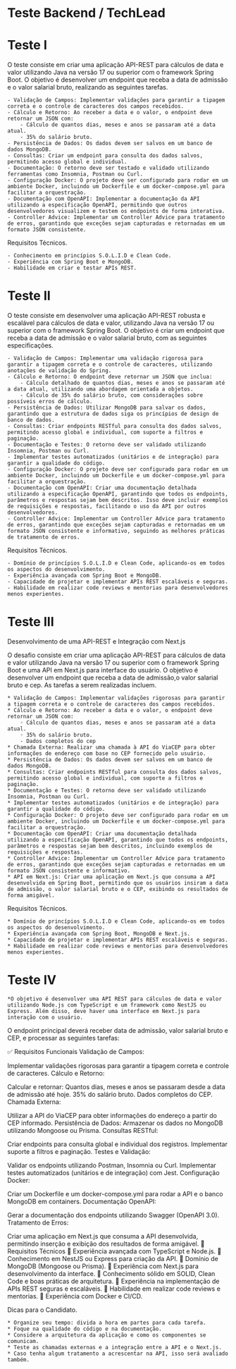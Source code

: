 # Teste Backend / TechLead


# Teste I

O teste consiste em criar uma aplicação API-REST para cálculos de data e valor utilizando Java na versão 17 ou superior com o framework Spring Boot. O objetivo é desenvolver um endpoint que receba a data de admissão e o valor salarial bruto, realizando as seguintes tarefas.

    - Validação de Campos: Implementar validações para garantir a tipagem correta e o controle de caracteres dos campos recebidos.
    - Cálculo e Retorno: Ao receber a data e o valor, o endpoint deve retornar um JSON com:
        - Cálculo de quantos dias, meses e anos se passaram até a data atual.
        - 35% do salário bruto.
    - Persistência de Dados: Os dados devem ser salvos em um banco de dados MongoDB.
    - Consultas: Criar um endpoint para consulta dos dados salvos, permitindo acesso global e individual.
    - Documentação: O retorno deve ser testado e validado utilizando ferramentas como Insomnia, Postman ou Curl.
    - Configuração Docker: O projeto deve ser configurado para rodar em um ambiente Docker, incluindo um Dockerfile e um docker-compose.yml para facilitar a orquestração.
    - Documentação com OpenAPI: Implementar a documentação da API utilizando a especificação OpenAPI, permitindo que outros desenvolvedores visualizem e testem os endpoints de forma interativa.
    - Controller Advice: Implementar um Controller Advice para tratamento de erros, garantindo que exceções sejam capturadas e retornadas em um formato JSON consistente.

Requisitos Técnicos.

    - Conhecimento em princípios S.O.L.I.D e Clean Code.
    - Experiência com Spring Boot e MongoDB.
    - Habilidade em criar e testar APIs REST.



# Teste II
   
O teste consiste em desenvolver uma aplicação API-REST robusta e escalável para cálculos de data e valor, utilizando Java na versão 17 ou superior com o framework Spring Boot. O objetivo é criar um endpoint que receba a data de admissão e o valor salarial bruto, com as seguintes especificações.

    - Validação de Campos: Implementar uma validação rigorosa para garantir a tipagem correta e o controle de caracteres, utilizando anotações de validação do Spring.
    - Cálculo e Retorno: O endpoint deve retornar um JSON que inclua:
        - Cálculo detalhado de quantos dias, meses e anos se passaram até a data atual, utilizando uma abordagem orientada a objetos.
        - Cálculo de 35% do salário bruto, com considerações sobre possíveis erros de cálculo.
    - Persistência de Dados: Utilizar MongoDB para salvar os dados, garantindo que a estrutura de dados siga os princípios de design de banco de dados.
    - Consultas: Criar endpoints RESTful para consulta dos dados salvos, permitindo acesso global e individual, com suporte a filtros e paginação.
    - Documentação e Testes: O retorno deve ser validado utilizando Insomnia, Postman ou Curl. 
    - Implementar testes automatizados (unitários e de integração) para garantir a qualidade do código.
    - Configuração Docker: O projeto deve ser configurado para rodar em um ambiente Docker, incluindo um Dockerfile e um docker-compose.yml para facilitar a orquestração.
    - Documentação com OpenAPI: Criar uma documentação detalhada utilizando a especificação OpenAPI, garantindo que todos os endpoints, parâmetros e respostas sejam bem descritos. Isso deve incluir exemplos de requisições e respostas, facilitando o uso da API por outros desenvolvedores.
    - Controller Advice: Implementar um Controller Advice para tratamento de erros, garantindo que exceções sejam capturadas e retornadas em um formato JSON consistente e informativo, seguindo as melhores práticas de tratamento de erros.

Requisitos Técnicos.

    - Domínio de princípios S.O.L.I.D e Clean Code, aplicando-os em todos os aspectos do desenvolvimento.
    - Experiência avançada com Spring Boot e MongoDB.
    - Capacidade de projetar e implementar APIs REST escaláveis e seguras.
    - Habilidade em realizar code reviews e mentorias para desenvolvedores menos experientes.

# Teste III

Desenvolvimento de uma API-REST e Integração com Next.js

O desafio consiste em criar uma aplicação API-REST para cálculos de data e valor utilizando Java na versão 17 ou superior com o framework Spring Boot e uma API em Next.js para interface do usuário. O objetivo é desenvolver um endpoint que receba a data de admissão,o valor salarial bruto e cep. As tarefas a serem realizadas incluem.

    * Validação de Campos: Implementar validações rigorosas para garantir a tipagem correta e o controle de caracteres dos campos recebidos.
    * Cálculo e Retorno: Ao receber a data e o valor, o endpoint deve retornar um JSON com:
        ◦ Cálculo de quantos dias, meses e anos se passaram até a data atual.
        ◦ 35% do salário bruto.
        - Dados completos do cep
    * Chamada Externa: Realizar uma chamada à API do ViaCEP para obter informações de endereço com base no CEP fornecido pelo usuário.
    * Persistência de Dados: Os dados devem ser salvos em um banco de dados MongoDB.
    * Consultas: Criar endpoints RESTful para consulta dos dados salvos, permitindo acesso global e individual, com suporte a filtros e paginação.
    * Documentação e Testes: O retorno deve ser validado utilizando Insomnia, Postman ou Curl. 
    * Implementar testes automatizados (unitários e de integração) para garantir a qualidade do código.
    * Configuração Docker: O projeto deve ser configurado para rodar em um ambiente Docker, incluindo um Dockerfile e um docker-compose.yml para facilitar a orquestração.
    * Documentação com OpenAPI: Criar uma documentação detalhada utilizando a especificação OpenAPI, garantindo que todos os endpoints, parâmetros e respostas sejam bem descritos, incluindo exemplos de requisições e respostas.
    * Controller Advice: Implementar um Controller Advice para tratamento de erros, garantindo que exceções sejam capturadas e retornadas em um formato JSON consistente e informativo.
    * API em Next.js: Criar uma aplicação em Next.js que consuma a API desenvolvida em Spring Boot, permitindo que os usuários insiram a data de admissão, o valor salarial bruto e o CEP, exibindo os resultados de forma amigável.

Requisitos Técnicos.

    * Domínio de princípios S.O.L.I.D e Clean Code, aplicando-os em todos os aspectos do desenvolvimento.
    * Experiência avançada com Spring Boot, MongoDB e Next.js.
    * Capacidade de projetar e implementar APIs REST escaláveis e seguras.
    * Habilidade em realizar code reviews e mentorias para desenvolvedores menos experientes.

# Teste IV
    *O objetivo é desenvolver uma API REST para cálculos de data e valor utilizando Node.js com TypeScript e um framework como NestJS ou Express. Além disso, deve haver uma interface em Next.js para interação com o usuário.

O endpoint principal deverá receber data de admissão, valor salarial bruto e CEP, e processar as seguintes tarefas:

✅ Requisitos Funcionais
Validação de Campos:

Implementar validações rigorosas para garantir a tipagem correta e controle de caracteres.
Cálculo e Retorno:

Calcular e retornar:
Quantos dias, meses e anos se passaram desde a data de admissão até hoje.
35% do salário bruto.
Dados completos do CEP.
Chamada Externa:

Utilizar a API do ViaCEP para obter informações do endereço a partir do CEP informado.
Persistência de Dados: 
Armazenar os dados no MongoDB utilizando Mongoose ou Prisma.
Consultas RESTful:

Criar endpoints para consulta global e individual dos registros.
Implementar suporte a filtros e paginação.
Testes e Validação:

Validar os endpoints utilizando Postman, Insomnia ou Curl.
Implementar testes automatizados (unitários e de integração) com Jest.
Configuração Docker:

Criar um Dockerfile e um docker-compose.yml para rodar a API e o banco MongoDB em containers.
Documentação OpenAPI:

Gerar a documentação dos endpoints utilizando Swagger (OpenAPI 3.0).
Tratamento de Erros:


Criar uma aplicação em Next.js que consuma a API desenvolvida, permitindo inserção e exibição dos resultados de forma amigável.
📌 Requisitos Técnicos
🔹 Experiência avançada com TypeScript e Node.js.
🔹 Conhecimento em NestJS ou Express para criação da API.
🔹 Domínio de MongoDB (Mongoose ou Prisma).
🔹 Experiência com Next.js para desenvolvimento da interface.
🔹 Conhecimento sólido em SOLID, Clean Code e boas práticas de arquitetura.
🔹 Experiência na implementação de APIs REST seguras e escaláveis.
🔹 Habilidade em realizar code reviews e mentorias.
🔹 Experiência com Docker e CI/CD.

Dicas para o Candidato.

    * Organize seu tempo: divida a hora em partes para cada tarefa.
    * Foque na qualidade do código e na documentação.
    * Considere a arquitetura da aplicação e como os componentes se comunicam.
    * Teste as chamadas externas e a integração entre a API e o Next.js.
    * Caso tenha algum tratamento a acrescentar na API, isso será avaliado também.



